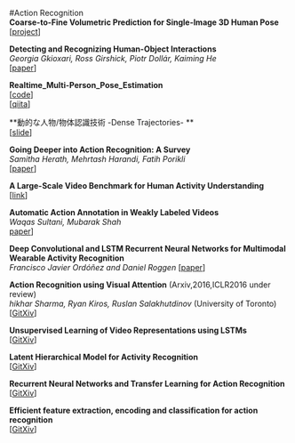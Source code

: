 #Action Recognition  
**Coarse-to-Fine Volumetric Prediction for Single-Image 3D Human Pose**  
[[project](https://www.seas.upenn.edu/~pavlakos/projects/volumetric/)]  

**Detecting and Recognizing Human-Object Interactions**  
*Georgia Gkioxari, Ross Girshick, Piotr Dollár, Kaiming He*  
[[paper](https://arxiv.org/abs/1704.07333v1)]  

**Realtime_Multi-Person_Pose_Estimation**  
[[code](https://github.com/ZheC/Realtime_Multi-Person_Pose_Estimation)]  
[[qiita](http://qiita.com/nnn112358/items/a4490d85dac5827db53b)]  

**動的な人物/物体認識技術 -Dense Trajectories- **  
[[slide](https://www.slideshare.net/HirokatsuKataoka/dt-tutorial)]  

**Going Deeper into Action Recognition: A Survey**  
*Samitha Herath, Mehrtash Harandi, Fatih Porikli*  
[[paper](https://arxiv.org/abs/1605.04988v2)]  

**A Large-Scale Video Benchmark for Human Activity Understanding**  
[[link](http://activity-net.org/)]

**Automatic Action Annotation in Weakly Labeled Videos**  
*Waqas Sultani, Mubarak Shah*  
[paper](http://arxiv.org/abs/1605.08125)]  

**Deep Convolutional and LSTM Recurrent Neural Networks for Multimodal Wearable Activity Recognition**  
*Francisco Javier Ordóñez and Daniel Roggen* 
[[paper](http://www.mdpi.com/1424-8220/16/1/115)]    

**Action Recognition using Visual Attention** (Arxiv,2016,ICLR2016 under review)  
*hikhar Sharma, Ryan Kiros, Ruslan Salakhutdinov* (University of Toronto)  
[[GitXiv](http://gitxiv.com/posts/xdxtvLF2angdj9BKW/action-recognition-using-visual-attention)]  

**Unsupervised Learning of Video Representations using LSTMs**  
[[GitXiv](http://gitxiv.com/posts/9FJQy4v8jRqiGgZpm/unsupervised-learning-of-video-representations-using-lstms)]  

**Latent Hierarchical Model for Activity Recognition**  
[[GitXiv](http://gitxiv.com/posts/E7MPppXQuwgRgejDN/latent-hierarchical-model-for-activity-recognition)]  

**Recurrent Neural Networks and Transfer Learning for Action Recognition**  
[[GitXiv](http://gitxiv.com/posts/wT3NMZSCxnrmbLbma/recurrent-neural-networks-and-transfer-learning-for-action)]  

**Efficient feature extraction, encoding and classification for action recognition**  
[[GitXiv](http://gitxiv.com/posts/aLsHiHqHzfMMMEa86/efficient-feature-extraction-encoding-and-classification-for)]  



